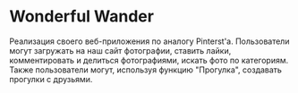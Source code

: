 # Wonderful Wander

Реализация своего веб-приложения по аналогу Pinterst'a.
Пользователи могут загружать на наш сайт фотографии, ставить лайки, комментировать и делиться фотографиями, искать фото
по категориям.
Также пользователи могут, используя функцию "Прогулка", создавать прогулки с друзьями.
